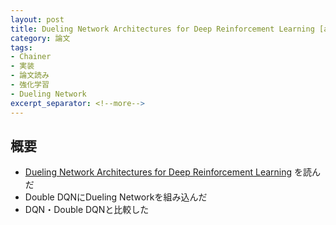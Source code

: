 ```yaml
---
layout: post
title: Dueling Network Architectures for Deep Reinforcement Learning [arXiv:1511.06581]
category: 論文
tags:
- Chainer
- 実装
- 論文読み
- 強化学習
- Dueling Network
excerpt_separator: <!--more-->
---
```


## 概要

- [Dueling Network Architectures for Deep Reinforcement Learning](http://arxiv.org/abs/1511.06581) を読んだ
- Double DQNにDueling Networkを組み込んだ
- DQN・Double DQNと比較した

<!--more-->
